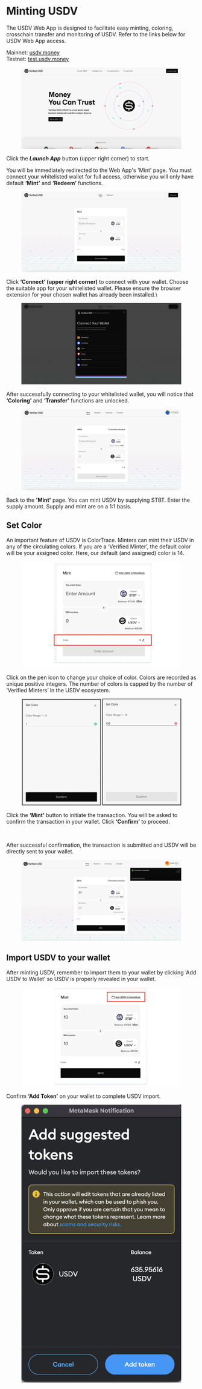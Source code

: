 # Minting USDV

The USDV Web App is designed to facilitate easy minting, coloring, crosschain transfer and monitoring of USDV. Refer to the links below for USDV Web App access.

Mainnet: [usdv.money](https://usdv.money/)\
Testnet: [test.usdv.money](https://test.usdv.money/)

<figure><img src="../.gitbook/assets/image (1) (2).png" alt=""><figcaption></figcaption></figure>

Click the _**Launch App**_ button (upper right corner) to start.

You will be immediately redirected to the Web App's 'Mint' page. You must connect your whitelisted wallet for full access, otherwise you will only have default **‘Mint’** and **‘Redeem’** functions.

<figure><img src="../.gitbook/assets/image (2) (2).png" alt=""><figcaption></figcaption></figure>

Click **‘Connect’ (upper right corner)** to connect with your wallet. Choose the suitable app for your whitelisted wallet. Please ensure the browser extension for your chosen wallet has already been installed.\


<figure><img src="../.gitbook/assets/image (3) (2).png" alt=""><figcaption></figcaption></figure>

After successfully connecting to your whitelisted wallet, you will notice that **‘Coloring’** and **‘Transfer’** functions are unlocked.

<figure><img src="../.gitbook/assets/image (4).png" alt=""><figcaption></figcaption></figure>

Back to the **'Mint'** page. You can mint USDV by supplying STBT. Enter the supply amount. Supply and mint are on a 1:1 basis.

## Set Color

An important feature of USDV is ColorTrace. Minters can mint their USDV in any of the circulating colors. If you are a ‘Verified Minter’, the default color will be your assigned color. Here, our default (and assigned) color is 14.

<figure><img src="../.gitbook/assets/image (8) (1) (1).png" alt=""><figcaption></figcaption></figure>

Click on the pen icon to change your choice of color. Colors are recorded as unique positive integers. The number of colors is capped by the number of ‘Verified Minters’ in the USDV ecosystem.

<figure><img src="../.gitbook/assets/image (7) (1) (1) (1).png" alt=""><figcaption></figcaption></figure>

Click the **‘Mint’** button to initiate the transaction. You will be asked to confirm the transaction in your wallet. Click **‘Confirm’** to proceed.

<figure><img src="https://lh7-us.googleusercontent.com/NDzHunQo3jbrv-7oNNbA0LYZ9rbYedVedfmweiLjyVSaPHFiffQfOE4mbB2FnoT4dvLfrBbYGHP1VoMod7Vnj3YDQ9CleAa68VX6RJbGSBJAn7R0oNKhp9mhYokjwlnV_i3QxoM9aa_Xrs8j2EBRa8s" alt=""><figcaption></figcaption></figure>

After successful confirmation, the transaction is submitted and USDV will be directly sent to your wallet.

<figure><img src="../.gitbook/assets/image (5).png" alt=""><figcaption></figcaption></figure>

## Import USDV to your wallet

After minting USDV, remember to import them to your wallet by clicking ‘Add USDV to Wallet’ so USDV is properly revealed in your wallet.

<figure><img src="../.gitbook/assets/image (11) (1).png" alt=""><figcaption></figcaption></figure>

Confirm **‘Add Token’** on your wallet to complete USDV import.

<div data-full-width="true">

<figure><img src="../.gitbook/assets/image (6).png" alt=""><figcaption></figcaption></figure>

</div>

